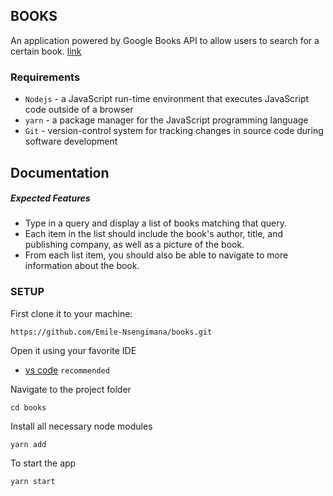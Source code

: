 ## BOOKS
An application powered by Google Books API to allow users to search for a certain book. [link](https://isomero.netlify.app)

### Requirements

- `Nodejs` - a JavaScript run-time environment that executes JavaScript code outside of a browser
- `yarn` - a package manager for the JavaScript programming language
- `Git` - version-control system for tracking changes in source code during software development

## Documentation

##### Expected Features
- Type in a query and display a list of books matching that query.
- Each item in the list should include the book's author, title, and publishing company, as well as a picture of the book.
- From each list item, you should also be able to navigate to more information about the book.

### SETUP
First clone it to your machine:
```
https://github.com/Emile-Nsengimana/books.git
```
Open it using your favorite IDE

- [vs code](https://code.visualstudio.com/download) `recommended`

Navigate to the project folder
```
cd books
```

Install all necessary node modules
```
yarn add
```
To start the app
```
yarn start
```



